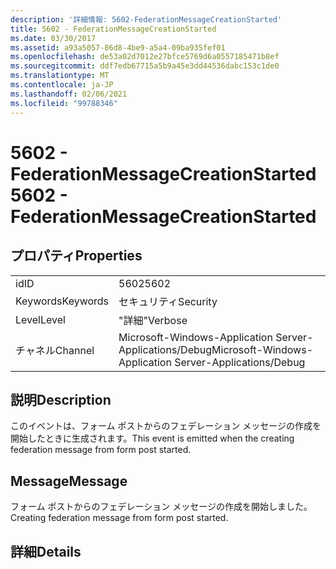 ```yaml
---
description: '詳細情報: 5602-FederationMessageCreationStarted'
title: 5602 - FederationMessageCreationStarted
ms.date: 03/30/2017
ms.assetid: a93a5057-86d8-4be9-a5a4-09ba935fef01
ms.openlocfilehash: de53a02d7012e27bfce5769d6a0557185471b8ef
ms.sourcegitcommit: ddf7edb67715a5b9a45e3dd44536dabc153c1de0
ms.translationtype: MT
ms.contentlocale: ja-JP
ms.lasthandoff: 02/06/2021
ms.locfileid: "99788346"
---
```

# <a name="5602---federationmessagecreationstarted"></a><span data-ttu-id="a7a44-103">5602 - FederationMessageCreationStarted</span><span class="sxs-lookup"><span data-stu-id="a7a44-103">5602 - FederationMessageCreationStarted</span></span>

## <a name="properties"></a><span data-ttu-id="a7a44-104">プロパティ</span><span class="sxs-lookup"><span data-stu-id="a7a44-104">Properties</span></span>  
  
|||  
|-|-|  
|<span data-ttu-id="a7a44-105">id</span><span class="sxs-lookup"><span data-stu-id="a7a44-105">ID</span></span>|<span data-ttu-id="a7a44-106">5602</span><span class="sxs-lookup"><span data-stu-id="a7a44-106">5602</span></span>|  
|<span data-ttu-id="a7a44-107">Keywords</span><span class="sxs-lookup"><span data-stu-id="a7a44-107">Keywords</span></span>|<span data-ttu-id="a7a44-108">セキュリティ</span><span class="sxs-lookup"><span data-stu-id="a7a44-108">Security</span></span>|  
|<span data-ttu-id="a7a44-109">Level</span><span class="sxs-lookup"><span data-stu-id="a7a44-109">Level</span></span>|<span data-ttu-id="a7a44-110">"詳細"</span><span class="sxs-lookup"><span data-stu-id="a7a44-110">Verbose</span></span>|  
|<span data-ttu-id="a7a44-111">チャネル</span><span class="sxs-lookup"><span data-stu-id="a7a44-111">Channel</span></span>|<span data-ttu-id="a7a44-112">Microsoft-Windows-Application Server-Applications/Debug</span><span class="sxs-lookup"><span data-stu-id="a7a44-112">Microsoft-Windows-Application Server-Applications/Debug</span></span>|  
  
## <a name="description"></a><span data-ttu-id="a7a44-113">説明</span><span class="sxs-lookup"><span data-stu-id="a7a44-113">Description</span></span>  

 <span data-ttu-id="a7a44-114">このイベントは、フォーム ポストからのフェデレーション メッセージの作成を開始したときに生成されます。</span><span class="sxs-lookup"><span data-stu-id="a7a44-114">This event is emitted when the creating federation message from form post started.</span></span>  
  
## <a name="message"></a><span data-ttu-id="a7a44-115">Message</span><span class="sxs-lookup"><span data-stu-id="a7a44-115">Message</span></span>  

 <span data-ttu-id="a7a44-116">フォーム ポストからのフェデレーション メッセージの作成を開始しました。</span><span class="sxs-lookup"><span data-stu-id="a7a44-116">Creating federation message from form post started.</span></span>  
  
## <a name="details"></a><span data-ttu-id="a7a44-117">詳細</span><span class="sxs-lookup"><span data-stu-id="a7a44-117">Details</span></span>
